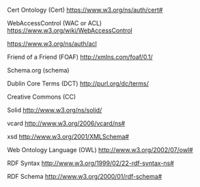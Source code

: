 Cert Ontology (Cert)
https://www.w3.org/ns/auth/cert#

WebAccessControl (WAC or ACL)
https://www.w3.org/wiki/WebAccessControl

https://www.w3.org/ns/auth/acl

Friend of a Friend (FOAF)
http://xmlns.com/foaf/0.1/

Schema.org (schema)

Dublin Core Terms (DCT)
http://purl.org/dc/terms/

Creative Commons (CC)

Solid
http://www.w3.org/ns/solid/

vcard
http://www.w3.org/2006/vcard/ns#

xsd
http://www.w3.org/2001/XMLSchema#

Web Ontology Language (OWL)
http://www.w3.org/2002/07/owl#

RDF Syntax
http://www.w3.org/1999/02/22-rdf-syntax-ns#

RDF Schema
http://www.w3.org/2000/01/rdf-schema#